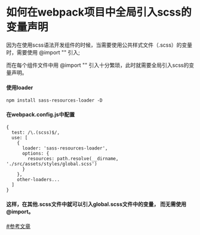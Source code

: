# 如何在webpack项目中全局引入scss的变量声明


因为在使用scss语法开发组件的时候，当需要使用公共样式文件（.scss）的变量时，需要使用 @import "" 引入; 

而在每个组件文件中用 @import "" 引入十分繁琐，此时就需要全局引入scss的变量声明。

#### 使用loader ####

    npm install sass-resources-loader -D

#### 在webpack.config.js中配置 ####

    {
      test: /\.(scss)$/,
      use: [
        {
          loader: 'sass-resources-loader',
          options: {
            resources: path.resolve(__dirname, './src/assets/styles/global.scss')
          }
        },
        other-loaders...
      ]
    }
    
#### 这样，在其他.scss文件中就可以引入global.scss文件中的变量， 而无需使用@import。 ####

[#参考文章](https://segmentfault.com/a/1190000010324128)
